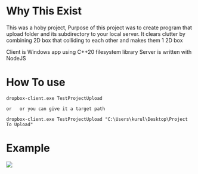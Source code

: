 # Why This Exist
This was a hoby project, Purpose of this project was to create program that upload folder and its subdirectory to your local server.
It clears clutter by combining 2D box that colliding to each other and makes them 1 2D box

Client is Windows app using C++20 filesystem library
Server is written with NodeJS



# How To use

  ```
dropbox-client.exe TestProjectUpload

or   or you can give it a target path

dropbox-client.exe TestProjectUpload "C:\Users\kurul\Desktop\Project To Upload"
```


# Example 
![](https://github.com/salimhankurul/2D-Box-Combiner/blob/main/ezgif-2-5825d0bd16.gif)


